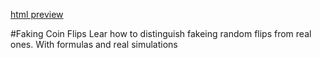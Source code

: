 [html preview](http://htmlpreview.github.io/?https://github.com/nazariyb/FakingCoinFlips/blob/master/faking_flips_simulations.html)

#Faking Coin Flips <bk/>
Lear how to distinguish fakeing random flips from real ones.<bk/>
With formulas and real simulations